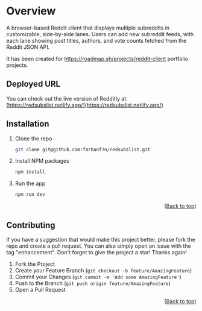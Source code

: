 # Overview

A browser-based Reddit client that displays multiple subreddits in customizable, side-by-side lanes. Users can add new subreddit feeds, with each lane showing post titles, authors, and vote counts fetched from the Reddit JSON API.

It has been created for https://roadmap.sh/projects/reddit-client portfolio projects.


## Deployed URL

You can check out the live version of Redditly at: [https://redsubslist.netlify.app/](https://redsubslist.netlify.app/)

## Installation

1. Clone the repo
   ```sh
   git clone git@github.com:farhanf7n/redsubslist.git
   ```
2. Install NPM packages
   ```sh
   npm install
   ```

3. Run the app
   ```sh
   npm run dev
   ```
<p align="right">(<a href="#readme-top">Back to top</a>)</p>

<!-- CONTRIBUTING -->

## Contributing

If you have a suggestion that would make this project better, please fork the repo and create a pull request. You can also simply open an issue with the tag "enhancement".
Don't forget to give the project a star! Thanks again!

1. Fork the Project
2. Create your Feature Branch (`git checkout -b feature/AmazingFeature`)
3. Commit your Changes (`git commit -m 'Add some AmazingFeature'`)
4. Push to the Branch (`git push origin feature/AmazingFeature`)
5. Open a Pull Request

<p align="right">(<a href="#readme-top">Back to top</a>)</p>

